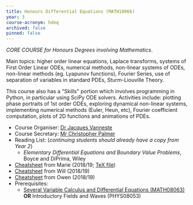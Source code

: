```yaml
---
title: Honours Differential Equations (MATH10066)
year: 3
course-acronym: hdeq
archived: false
pinned: false
---
```

*CORE COURSE for Honours Degrees involving Mathematics*. 

Main topics: higher order linear equations, Laplace transforms, systems of First Order Linear ODEs, numerical methods, non-linear systems of ODEs, non-linear methods (eg. Lyapunov functions), Fourier Series, use of separation of variables in standard PDEs, Sturm-Liouville Theory.

This course also has a "Skills" portion which involves programming in Python, in particular using SciPy ODE solvers. Activities include: plotting phase portraits of 1st order ODEs, exploring dynamical non-linear systems, implementing numerical methods (Euler, Heun, etc), Fourier coefficient computation, plots of 2D functions and animations of PDEs.

- Course Organiser: [Dr Jacques Vanneste](<J.Vanneste@ed.ac.uk>) 
- Course Secretary: [Mr Christopher Palmer](<chris.palmer@ed.ac.uk>) 
- Reading List: (*continuing students should already have a copy from Year 2*)
  - *Elementary Differential Equations and Boundary Value Problems*, Boyce and DiPrima, Wiley
- [Cheatsheet](resources/math3/hdeq/hdeq.pdf) from Marie (2018/19; [TeX file](<https://github.com/mariegold/cheatsheets/tree/master/HDEq>))
- [Cheatsheet](resources/math3/hdeq/DEs_Formula_Sheet.pdf) from Will (2018/19)
- [Cheatsheet](resources/math3/hdeq/Differential-Equations.pdf) from Owen (2018/19)
- Prerequisites:
  - [Several Variable Calculus and Differential Equations (MATH08063)](/math2/#svcde) **OR** Introductory Fields and Waves (PHYS08053)

